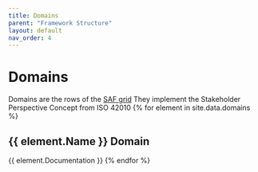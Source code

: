 ```yaml
---
title: Domains
parent: "Framework Structure"
layout: default
nav_order: 4
---
```

# Domains
Domains are the rows of the [SAF grid](../index.md#saf-grid) They implement the Stakeholder Perspective Concept from ISO 42010
{% for element in site.data.domains %}
<H2 id={{ element.ID }}> {{ element.Name }} Domain</H2>
{{ element.Documentation }}
{% endfor %}
